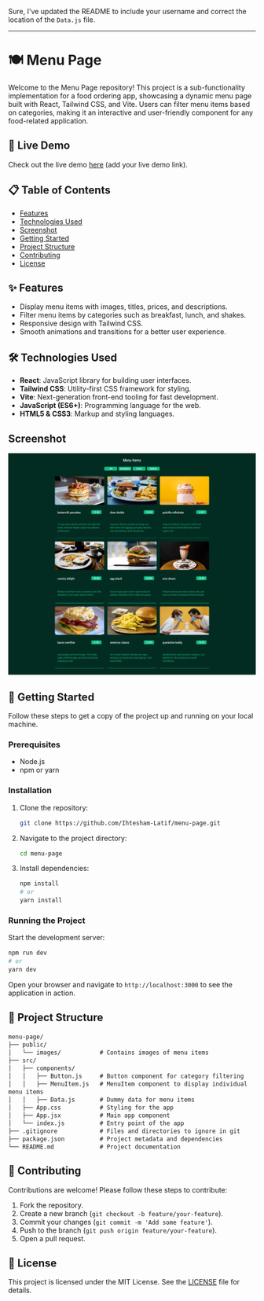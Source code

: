 Sure, I've updated the README to include your username and correct the location of the `Data.js` file.

---

# 🍽️ Menu Page

Welcome to the Menu Page repository! This project is a sub-functionality implementation for a food ordering app, showcasing a dynamic menu page built with React, Tailwind CSS, and Vite. Users can filter menu items based on categories, making it an interactive and user-friendly component for any food-related application.

## 🚀 Live Demo
Check out the live demo [here](#) (add your live demo link).

## 📋 Table of Contents
- [Features](#features)
- [Technologies Used](#technologies-used)
- [Screenshot](#screenshot)
- [Getting Started](#getting-started)
- [Project Structure](#project-structure)
- [Contributing](#contributing)
- [License](#license)

## ✨ Features
- Display menu items with images, titles, prices, and descriptions.
- Filter menu items by categories such as breakfast, lunch, and shakes.
- Responsive design with Tailwind CSS.
- Smooth animations and transitions for a better user experience.

## 🛠 Technologies Used
- **React**: JavaScript library for building user interfaces.
- **Tailwind CSS**: Utility-first CSS framework for styling.
- **Vite**: Next-generation front-end tooling for fast development.
- **JavaScript (ES6+)**: Programming language for the web.
- **HTML5 & CSS3**: Markup and styling languages.

## Screenshot
![Menu Screenshot](src/assets/screenshot.png)

## 🏁 Getting Started
Follow these steps to get a copy of the project up and running on your local machine.

### Prerequisites
- Node.js
- npm or yarn

### Installation
1. Clone the repository:
   ```sh
   git clone https://github.com/Ihtesham-Latif/menu-page.git
   ```
2. Navigate to the project directory:
   ```sh
   cd menu-page
   ```
3. Install dependencies:
   ```sh
   npm install
   # or
   yarn install
   ```

### Running the Project
Start the development server:
```sh
npm run dev
# or
yarn dev
```
Open your browser and navigate to `http://localhost:3000` to see the application in action.

## 📂 Project Structure
```
menu-page/
├── public/
│   └── images/           # Contains images of menu items
├── src/
│   ├── components/
│   │   ├── Button.js     # Button component for category filtering
│   │   ├── MenuItem.js   # MenuItem component to display individual menu items
│   │   ├── Data.js       # Dummy data for menu items
│   ├── App.css           # Styling for the app
│   ├── App.jsx           # Main app component
│   └── index.js          # Entry point of the app
├── .gitignore            # Files and directories to ignore in git
├── package.json          # Project metadata and dependencies
└── README.md             # Project documentation
```

## 🤝 Contributing
Contributions are welcome! Please follow these steps to contribute:
1. Fork the repository.
2. Create a new branch (`git checkout -b feature/your-feature`).
3. Commit your changes (`git commit -m 'Add some feature'`).
4. Push to the branch (`git push origin feature/your-feature`).
5. Open a pull request.

## 📜 License
This project is licensed under the MIT License. See the [LICENSE](LICENSE) file for details.

